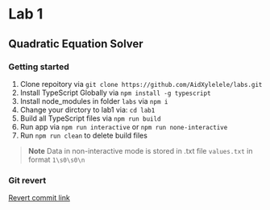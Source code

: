 # Lab 1

## Quadratic Equation Solver

### Getting started

1. Clone repoitory via ```git clone https://github.com/AidXylelele/labs.git```
2. Install TypeScript Globally via ```npm install -g typescript```
3. Install node_modules in folder ```labs``` via ```npm i```
4. Change your dirctory to lab1 via: ```cd lab1```
5. Build all TypeScript files via ```npm run build```
6. Run app via ```npm run interactive``` or ```npm run none-interactive```
7. Run ```npm run clean``` to delete build files

> **Note** Data in non-interactive mode is stored in .txt file ```values.txt``` in format ```1\s0\s0\n```

### Git revert

[Revert commit link](https://github.com/AidXylelele/labs/commit/5aab3153e73ab0d5b11c301bf2424b21441315dc)
